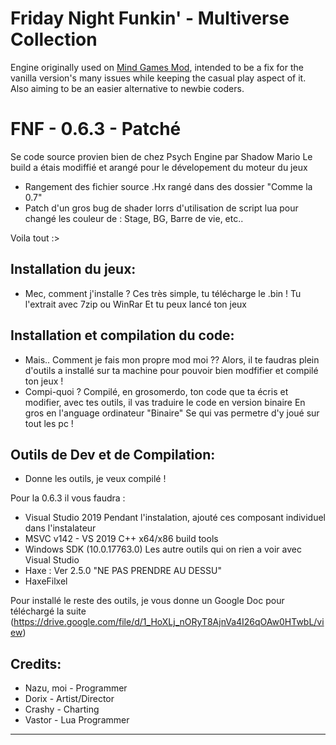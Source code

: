 # Friday Night Funkin' - Multiverse Collection
Engine originally used on [Mind Games Mod](https://gamebanana.com/mods/301107), intended to be a fix for the vanilla version's many issues while keeping the casual play aspect of it. Also aiming to be an easier alternative to newbie coders.

# FNF - 0.6.3 - Patché
Se code source provien bien de chez Psych Engine par Shadow Mario
Le build a étais modiffié et arangé pour le dévelopement du moteur du jeux

* Rangement des fichier source .Hx rangé dans des dossier "Comme la 0.7"
* Patch d'un gros bug de shader lorrs d'utilisation de script lua pour changé les couleur de : Stage, BG, Barre de vie, etc..

Voila tout :>

## Installation du jeux:
* Mec, comment j'installe ?
Ces très simple, tu télécharge le .bin !
Tu l'extrait avec 7zip ou WinRar
Et tu peux lancé ton jeux

## Installation et compilation du code:
* Mais.. Comment je fais mon propre mod moi ??
Alors, il te faudras plein d'outils a installé sur ta machine pour pouvoir bien modfifier et compilé ton jeux !
* Compi-quoi ?
Compilé, en grosomerdo, ton code que ta écris et modifier, avec tes outils, il vas traduire le code en version binaire
En gros en l'anguage ordinateur "Binaire"
Se qui vas permetre d'y joué sur tout les pc !

## Outils de Dev et de Compilation:
* Donne les outils, je veux compilé !

Pour la 0.6.3 il vous faudra :

- Visual Studio 2019
Pendant l'instalation, ajouté ces composant individuel dans l'instalateur
- MSVC v142 - VS 2019 C++ x64/x86 build tools
- Windows SDK (10.0.17763.0)
Les autre outils qui on rien a voir avec Visual Studio
- Haxe : Ver 2.5.0 "NE PAS PRENDRE AU DESSU"
- HaxeFilxel

Pour installé le reste des outils, je vous donne un Google Doc pour téléchargé la suite (https://drive.google.com/file/d/1_HoXLj_nORyT8AjnVa4I26qOAw0HTwbL/view)

## Credits:
* Nazu, moi - Programmer
* Dorix - Artist/Director
* Crashy - Charting
* Vastor - Lua Programmer
_____________________________________
